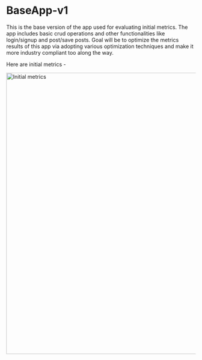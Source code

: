 # BaseApp-v1
This is the base version of the app used for evaluating initial metrics. The app includes basic crud operations and other functionalities like login/signup and post/save posts.
Goal will be to optimize the metrics results of this app via adopting various optimization techniques and make it more industry compliant too along the way.


Here are initial metrics - 


<img width="749" alt="Initial metrics" src="https://user-images.githubusercontent.com/84857474/226594641-8af53271-244d-499a-9817-5ff810276431.png">
